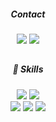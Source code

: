 <div align="center"> 
  <div>
    <h5> Contact </h5>
    <a href=""><img src="https://img.shields.io/badge/Blog-ED1965?style=flat-square&logo=GitHub Sponsors&logoColor=white"/></a>
    <a href="lindsayan991128@gmail.com"><img src="https://img.shields.io/badge/lindsayan991128@gmail.com-EA4335?style=flat-square&logo=GMail&logoColor=white"/></a>
  </div>

  ##


  <div>
    <h5> 💪 Skills </h5>
    <img src="https://img.shields.io/badge/Spring-181717?style=flat-square&logo=Spring&logoColor=white"/>
    <img src="https://img.shields.io/badge/Oracle-181717?style=flat-square&logo=Oracle&logoColor=white"/>
  </div>
  <div>
    <img src="https://img.shields.io/badge/HTML5-181717?style=flat-square&logo=HTML5&logoColor=white"/>
    <img src="https://img.shields.io/badge/CSS3-181717?style=flat-square&logo=CSS3&logoColor=white"/>
    <img src="https://img.shields.io/badge/JavaScript-181717?style=flat-square&logo=Spring&logoColor=white"/>
  </div>
</div>

<!--
**Aneunkyoung/Aneunkyoung** is a ✨ _special_ ✨ repository because its `README.md` (this file) appears on your GitHub profile.

Here are some ideas to get you started:

- 🔭 I’m currently working on ...
- 🌱 I’m currently learning ...
- 👯 I’m looking to collaborate on ...
- 🤔 I’m looking for help with ...
- 💬 Ask me about ...
- 📫 How to reach me: ...
- 😄 Pronouns: ...
- ⚡ Fun fact: ...
-->
